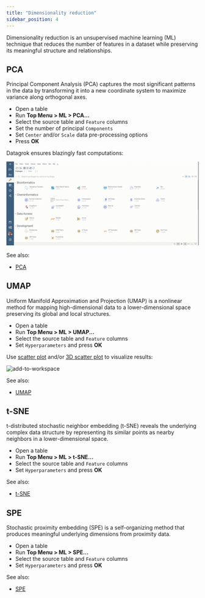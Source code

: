```yaml
---
title: "Dimensionality reduction"
sidebar_position: 4
---
```


Dimensionality reduction is an unsupervised machine learning (ML) technique that reduces the number of features in a dataset while preserving its meaningful structure and relationships.

## PCA

Principal Component Analysis (PCA) captures the most significant patterns in the data by transforming it into a new coordinate system to maximize variance along orthogonal axes.

* Open a table
* Run **Top Menu > ML > PCA...**
* Select the source table and `Feature` columns
* Set the number of principal `Components`
* Set `Center` and/or `Scale` data pre-processing options
* Press **OK**

Datagrok ensures blazingly fast computations:

![add-to-workspace](pca.gif)

See also:

* [PCA](https://en.wikipedia.org/wiki/Principal_component_analysis)

## UMAP

Uniform Manifold Approximation and Projection (UMAP) is a nonlinear method for mapping high-dimensional data to a lower-dimensional space preserving its global and local structures.

* Open a table
* Run **Top Menu > ML > UMAP...**
* Select the source table and `Feature` columns
* Set `Hyperparameters` and press **OK**

Use [scatter plot](https://datagrok.ai/help/visualize/viewers/scatter-plot) and/or [3D scatter plot](https://datagrok.ai/help/visualize/viewers/3d-scatter-plot) to visualize results:

![add-to-workspace](umap.gif)

See also:

* [UMAP](https://arxiv.org/abs/1802.03426)


## t-SNE

t-distributed stochastic neighbor embedding (t-SNE) reveals the underlying complex data structure by representing its similar points as nearby neighbors in a lower-dimensional space.

* Open a table
* Run **Top Menu > ML > t-SNE...**
* Select the source table and `Feature` columns
* Set `Hyperparameters` and press **OK**

See also:

* [t-SNE](https://en.wikipedia.org/wiki/T-distributed_stochastic_neighbor_embedding)

## SPE

Stochastic proximity embedding (SPE) is a self-organizing method that produces meaningful underlying dimensions from proximity data.

* Open a table
* Run **Top Menu > ML > SPE...**
* Select the source table and `Feature` columns
* Set `Hyperparameters` and press **OK**

See also:

* [SPE](https://onlinelibrary.wiley.com/doi/10.1002/jcc.10234)
